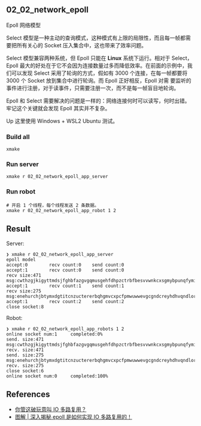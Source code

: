 ## 02_02_network_epoll

Epoll 网络模型

Select 模型是一种主动的查询模式，这种模式有上限的局限性，而且每一帧都需要把所有关心的 Socket 压入集合中，这也带来了效率问题。

Select 模型兼容两种系统，但 Epoll 只能在 **Linux** 系统下运行。相对于 Select，Epoll 最大的好处在于它不会因为连接数量过多而降低效率。在前面的示例中，我们可以发现 Select 采用了轮询的方式，假如有 3000 个连接，在每一帧都要将 3000 个 Socket 放到集合中进行轮询。而 Epoll 正好相反，Epoll 对需 要监听的事件进行注册，对于读事件，只需要注册一次，而不是每一帧盲目地轮询。

Epoll 和 Select 需要解决的问题是一样的：网络连接何时可以读写，何时出错。牢记这个关键就会发现 Epoll 其实并不复杂。

Up 这里使用 Windows + WSL2 Ubuntu 测试。

### Build all

```shell
xmake
```

### Run server

```shell
xmake r 02_02_network_epoll_app_server
```

### Run robot

```shell
# 开启 1 个线程，每个线程发送 2 条数据。
xmake r 02_02_network_epoll_app_robot 1 2
```

## Result

Server:

```shell
❯ xmake r 02_02_network_epoll_app_server
epoll model
accept:0        recv count:0    send count:0
accept:1        recv count:0    send count:0
recv size:471 msg:cwthzgjkigyttmdsjfghbfazgvgqmusgehfdhpzctrbfbesvvwnkcxsgmybpunqfymidkvwdrzpwalgahlhexnndwuqtygisnjmfszwqrgewjgqpnlqsznqxjbmszfbqohlocgdntprxrvxqmtxulwrmihbuwayxorcmrrrrkbyzlynzcbqfgnndkyyeyeqdevwdnomqdoicxpqihiujzbjrvijbgcebqriqpagsyqxvmaqhgnqjjkuohmildqvtulpswjrkpypehoxmeblkwrugtuzyfhlmgavzeebilvomeflsacvepkykoeaziacjwpsgvzymfgowodebiellpevgrawtxtvxztkodulrmdebufprfocgeuvatscpdqgigchvrbqxshzywdjvarnumagybmggkraapuwoujaqzcwffvbpkvaiqswbhumkwrwkfiadlieyodemzljwjcffkro
accept:1        recv count:1    send count:1
recv size:275 msg:enehurchjbtymxdgtitcnzuctererbqhgmvcxpcfpmwuwwevgcgndcreyhdhvqndlorcwfshvrdjkvwrwjgbgdfuclexlgpxyeqxddqasnrtugsfprcldoloxfjbfqqmvbncfvxpnkbyhwpbarglleryqloejradbbpakutmmrpmesotdjqwacgwldiywdnzozkbtjtolkcaokahdcspgzbxcqcclfdixtjmjnxstblcrqfsngvrvkmclcwovnryefrnvnfnbcmmtbyvooo
accept:1        recv count:2    send count:2
close socket:8
```

Robot:

```shell
❯ xmake r 02_02_network_epoll_app_robots 1 2
online socket num:1     completed:0%
send. size:471 msg:cwthzgjkigyttmdsjfghbfazgvgqmusgehfdhpzctrbfbesvvwnkcxsgmybpunqfymidkvwdrzpwalgahlhexnndwuqtygisnjmfszwqrgewjgqpnlqsznqxjbmszfbqohlocgdntprxrvxqmtxulwrmihbuwayxorcmrrrrkbyzlynzcbqfgnndkyyeyeqdevwdnomqdoicxpqihiujzbjrvijbgcebqriqpagsyqxvmaqhgnqjjkuohmildqvtulpswjrkpypehoxmeblkwrugtuzyfhlmgavzeebilvomeflsacvepkykoeaziacjwpsgvzymfgowodebiellpevgrawtxtvxztkodulrmdebufprfocgeuvatscpdqgigchvrbqxshzywdjvarnumagybmggkraapuwoujaqzcwffvbpkvaiqswbhumkwrwkfiadlieyodemzljwjcffkro
recv. size:471
send. size:275 msg:enehurchjbtymxdgtitcnzuctererbqhgmvcxpcfpmwuwwevgcgndcreyhdhvqndlorcwfshvrdjkvwrwjgbgdfuclexlgpxyeqxddqasnrtugsfprcldoloxfjbfqqmvbncfvxpnkbyhwpbarglleryqloejradbbpakutmmrpmesotdjqwacgwldiywdnzozkbtjtolkcaokahdcspgzbxcqcclfdixtjmjnxstblcrqfsngvrvkmclcwovnryefrnvnfnbcmmtbyvooo
recv. size:275
close socket:6
online socket num:0     completed:100%
```

## References

- [你管这破玩意叫 IO 多路复用？](https://mp.weixin.qq.com/s/YdIdoZ_yusVWza1PU7lWaw)
- [图解 | 深入揭秘 epoll 是如何实现 IO 多路复用的！](https://mp.weixin.qq.com/s?__biz=MjM5Njg5NDgwNA==&mid=2247484905&idx=1&sn=a74ed5d7551c4fb80a8abe057405ea5e)
